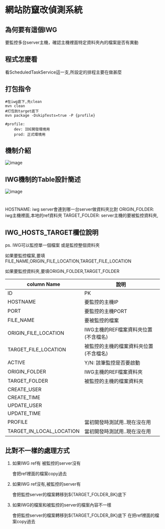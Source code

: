 # 網站防竄改偵測系統

## 為何要有這個IWG
要監控多台server主機，確認主機裡面特定資料夾內的檔案是否有異動

## 程式怎麼看
看ScheduledTaskService這一支,所設定的排程主要在做甚麼

## 打包指令
    #在iwg底下,先clean
    mvn clean
    #打包到target底下
    mvn package -DskipTests=true -P {profile}
    
    #profile:
        dev: IDE開發環境用
        prod: 正式環境用

## 機制介紹

![image](https://i.imgur.com/BjQwT6v.png)


## IWG機制的Table設計簡述

![image](https://i.imgur.com/16EcA6i.png)

#
HOSTNAME: 	iwg server會連到哪一台server做資料夾比對
ORIGIN_FOLDER:	iwg主機裡面,本地的ref資料夾
TARGET_FOLDER:	server主機的要被監控資料夾,

## IWG_HOSTS_TARGET欄位說明

ps. IWG可以監控單一個檔案 或是監控整個資料夾

如果要監控檔案,要填FILE_NAME,ORIGIN_FILE_LOCATION,TARGET_FILE_LOCATION

如果要監控資料夾,要填ORIGIN_FOLDER,TARGET_FOLDER

|column Name |說明|
|-----|--------|
|ID|PK|
|HOSTNAME|要監控的主機IP|
|PORT|要監控的主機PORT|
|FILE_NAME|要被監控的檔案|
|ORIGIN_FILE_LOCATION|IWG主機的REF檔案資料夾位置(不含檔名)|
|TARGET_FILE_LOCATION|被監控的主機的檔案資料夾位置(不含檔名)|
|ACTIVE|Y/N: 該筆監控是否要啟動|
|ORIGIN_FOLDER|IWG主機的REF檔案資料夾|
|TARGET_FOLDER|被監控的主機的檔案資料夾|
|CREATE_USER||
|CREATE_TIME||
|UPDATE_USER||
|UPDATE_TIME||
|PROFILE |當初開發時測試用..現在沒在用|
|TARGET_IN_LOCAL_LOCATION|當初開發時測試用..現在沒在用|


## 比對不一樣的處理方式
   1. 如果IWG ref有 被監控的server沒有
         
      會把ref裡面的檔案copy過去
   2. 如果IWG ref沒有,被監控的server有
      
      會把監控server的檔案轉移到${TARGET_FOLDER_BK}底下

   3. 如果IWG的檔案和被監控的server的檔案內容不一樣
      
      會把監控server的檔案轉移到${TARGET_FOLDER_BK}底下
      在把ref裡面的檔案copy過去